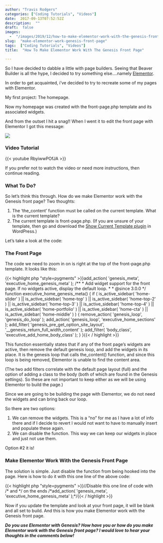```yaml
---
author: "Travis Rodgers"
categories: ["Coding Tutorials", "Videos"]
date:  2017-09-13T07:52:52Z
description:  ""
draft:  false
images: 
  -  "/images/2019/12/how-to-make-elementor-work-with-the-genesis-front-page.jpg"
slug:  "make-elementor-work-genesis-front-page"
tags:  ["Coding Tutorials", "Videos"]
title:  "How To Make Elementor Work With The Genesis Front Page"

---
```



<p>So I have decided to dabble a little with page builders. Seeing that Beaver Builder is all the hype, I decided to try something else&#8230;.namely <a href="/recommends/elementor" target="_blank" rel="nofollow noopener">Elementor</a>.</p>
<p>In order to get acquainted, i&#8217;ve decided to try to recreate some of my pages with Elementor.</p>
<p>My first project: The homepage.</p>
<p>Now my homepage was created with the front-page.php template and its associated widgets.</p>
<p>And from the outset I hit a snag!! When I went it to edit the front page with Elementor I got this message:</p>
<p class="textcenter"><img src="/images/2019/12/make-elementor-work-with-the-genesis-front-page-error-message.jpg" /></p>
<h3>Video Tutorial</h3>

{{< youtube RbyiwwPOfJA >}}

<p>If you prefer not to watch the video or need more instructions, then continue reading.</p>
<h3>What To Do?</h3>
<p>So let&#8217;s think this through. How do we make Elementor work with the Genesis front page? Two thoughts:</p>
<ol>
<li>The &#8216;the_content&#8217; function must be called on the current template. What is the current template?</li>
<li>The current template is front-page.php. (If you are unsure of your template, then go and download the <a href="https://wordpress.org/plugins/show-current-template/" target="_blank" rel="noopener">Show Current Template plugin</a> in WordPress.)</li>
</ol>
<p>Let&#8217;s take a look at the code:</p>
<h3>The Front Page</h3>
<p>The code we need to zoom in on is right at the top of the front-page.php template. It looks like this:</p>
{{< highlight php "style=pygments" >}}add_action( 'genesis_meta', 'executive_home_genesis_meta' );
/**
 * Add widget support for the front page. If no widgets active, display the default loop.
 *
 * @since 3.0.0
 */
function executive_home_genesis_meta() {
	if ( is_active_sidebar( 'home-slider' ) || is_active_sidebar( 'home-top' ) || is_active_sidebar( 'home-top-2' ) || is_active_sidebar( 'home-top-3' ) || is_active_sidebar( 'home-top-4' ) || is_active_sidebar( 'home-portfolio' ) || is_active_sidebar( 'home-cta' ) || is_active_sidebar( 'home-middle' ) ) {
		remove_action( 'genesis_loop', 'genesis_do_loop' );
		add_action( 'genesis_loop', 'executive_home_sections' );
		add_filter( 'genesis_pre_get_option_site_layout', '__genesis_return_full_width_content' );
		add_filter( 'body_class', 'executive_add_home_body_class' );
	}
}{{< / highlight >}}
<p>This function essentially states that if any of the front page&#8217;s widgets are active, then remove the default genesis loop, and add the widgets in its place. It is the genesis loop that calls the_content() function, and since this loop is being removed, Elementor is unable to find the content area.</p>
<p>(The two add filters correlate with the default page layout (full) and the option of adding a class to the body (both of which are found in the Genesis settings). So these are not important to keep either as we will be using Elementor to build the page.)</p>
<p>Since we are going to be building the page with Elementor, we do not need the widgets and can bring back our loop.</p>
<p>So there are two options:</p>
<ol>
<li>We can remove the widgets. This is a &#8220;no&#8221; for me as I have a lot of info there and if I decide to revert I would not want to have to manually insert and populate these again.</li>
<li>We can disable the function. This way we can keep our widgets in place and just not use them.</li>
</ol>
<p>Option #2 it is!</p>
<h3>Make Elementor Work With the Genesis Front Page</h3>
<p>The solution is simple. Just disable the function from being hooked into the page. Here is how to do it with this one line of the above code:</p>
{{< highlight php "style=pygments" >}}//Disable this one line of code with /* and */ on the ends
/*add_action( 'genesis_meta', 'executive_home_genesis_meta' );*/{{< / highlight >}}
<p>Now if you update the template and look at your front page, it will be blank and all set to build. And this is how you make Elementor work with the Genesis front page.</p>
<p><em><strong>Do you use Elementor with Genesis? How have you or how do you make Elementor work with the Genesis front page? I would love to hear your thoughts in the comments below!</strong></em></p>



